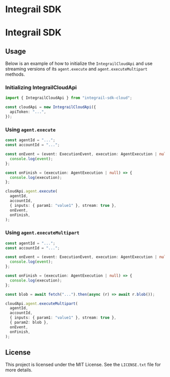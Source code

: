 # Integrail SDK

# Integrail SDK

## Usage

Below is an example of how to initialize the `IntegrailCloudApi` and use streaming versions of its `agent.execute` and `agent.executeMultipart` methods.

### Initializing IntegrailCloudApi

```typescript
import { IntegrailCloudApi } from "integrail-sdk-cloud";

const cloudApi = new IntegrailCloudApi({
  apiToken: "...",
});
```

### Using `agent.execute`

```typescript
const agentId = "...";
const accountId = "...";

const onEvent = (event: ExecutionEvent, execution: AgentExecution | null) => {
  console.log(event);
};

const onFinish = (execution: AgentExecution | null) => {
  console.log(execution);
};

cloudApi.agent.execute(
  agentId,
  accountId,
  { inputs: { param1: "value1" }, stream: true },
  onEvent,
  onFinish,
);
```

### Using `agent.executeMultipart`

```typescript
const agentId = "...";
const accountId = "...";

const onEvent = (event: ExecutionEvent, execution: AgentExecution | null) => {
  console.log(event);
};

const onFinish = (execution: AgentExecution | null) => {
  console.log(execution);
};

const blob = await fetch("...").then(async (r) => await r.blob());

cloudApi.agent.executeMultipart(
  agentId,
  accountId,
  { inputs: { param1: "value1" }, stream: true },
  { param2: blob },
  onEvent,
  onFinish,
);
```

## License

This project is licensed under the MIT License. See the `LICENSE.txt` file for more details.
